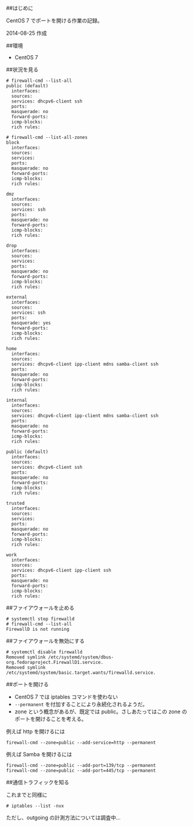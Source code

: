 ##はじめに

CentOS 7 でポートを開ける作業の記録。

2014-08-25 作成

##環境

- CentOS 7

##状況を見る

```
# firewall-cmd --list-all
public (default)
  interfaces:
  sources:
  services: dhcpv6-client ssh
  ports:
  masquerade: no
  forward-ports:
  icmp-blocks:
  rich rules:

```


```
# firewall-cmd --list-all-zones
block
  interfaces:
  sources:
  services:
  ports:
  masquerade: no
  forward-ports:
  icmp-blocks:
  rich rules:

dmz
  interfaces:
  sources:
  services: ssh
  ports:
  masquerade: no
  forward-ports:
  icmp-blocks:
  rich rules:

drop
  interfaces:
  sources:
  services:
  ports:
  masquerade: no
  forward-ports:
  icmp-blocks:
  rich rules:

external
  interfaces:
  sources:
  services: ssh
  ports:
  masquerade: yes
  forward-ports:
  icmp-blocks:
  rich rules:

home
  interfaces:
  sources:
  services: dhcpv6-client ipp-client mdns samba-client ssh
  ports:
  masquerade: no
  forward-ports:
  icmp-blocks:
  rich rules:

internal
  interfaces:
  sources:
  services: dhcpv6-client ipp-client mdns samba-client ssh
  ports:
  masquerade: no
  forward-ports:
  icmp-blocks:
  rich rules:

public (default)
  interfaces:
  sources:
  services: dhcpv6-client ssh
  ports:
  masquerade: no
  forward-ports:
  icmp-blocks:
  rich rules:

trusted
  interfaces:
  sources:
  services:
  ports:
  masquerade: no
  forward-ports:
  icmp-blocks:
  rich rules:

work
  interfaces:
  sources:
  services: dhcpv6-client ipp-client ssh
  ports:
  masquerade: no
  forward-ports:
  icmp-blocks:
  rich rules:

```

##ファイアウォールを止める

```
# systemctl stop firewalld
# firewall-cmd --list-all
FirewallD is not running
```

##ファイアウォールを無効にする

```
# systemctl disable firewalld
Removed symlink /etc/systemd/system/dbus-org.fedoraproject.FirewallD1.service.
Removed symlink /etc/systemd/system/basic.target.wants/firewalld.service.
```

##ポートを開ける

- CentOS 7 では iptables コマンドを使わない
- `--permanent` を付加することにより永続化されるようだ。
- zone という概念があるが、既定では public。さしあたってはこの zone のポートを開けることを考える。

例えば http を開けるには

```
firewall-cmd --zone=public --add-service=http --permanent
```

例えば Samba を開けるには

```
firewall-cmd --zone=public --add-port=139/tcp --permanent
firewall-cmd --zone=public --add-port=445/tcp --permanent
```

##通信トラフィックを知る

これまでと同様に

```
# iptables --list -nvx
```

ただし、outgoing の計測方法については調査中...
